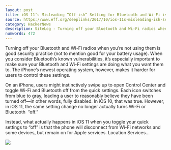 ```yaml
---
layout: post
title: iOS 11’s Misleading “Off-ish” Setting for Bluetooth and Wi-Fi is Bad for User Security
source: https://www.eff.org/deeplinks/2017/10/ios-11s-misleading-ish-setting-bluetooth-and-wi-fi-bad-user-security
category: HackerNews
description: SiteLog - Turning off your Bluetooth and Wi-Fi radios when you’re not using them is good security practice (not to mention good for your battery usage). When you consider Bluetooth’s known vulnerabilities, it’s especially important to make sure your Bluetooth and Wi-Fi settings are doing what you want them...
numwords: 472
---
```


Turning off your Bluetooth and Wi-Fi radios when you’re not using them is good security practice (not to mention good for your battery usage). When you consider Bluetooth’s known vulnerabilities, it’s especially important to make sure your Bluetooth and Wi-Fi settings are doing what you want them to. The iPhone’s newest operating system, however, makes it harder for users to control these settings.

On an iPhone, users might instinctively swipe up to open Control Center and toggle Wi-Fi and Bluetooth off from the quick settings. Each icon switches from blue to gray, leading a user to reasonably believe they have been turned off—in other words, fully disabled. In iOS 10, that was true. However, in iOS 11, the same setting change no longer actually turns Wi-Fi or Bluetooth  “off.”

Instead, what actually happens in iOS 11 when you toggle your quick settings to “off” is that the phone will disconnect from Wi-Fi networks and some devices, but remain on for Apple services. Location Services...

![](https://www.eff.org/files/issues/icon-security-1.png)
<!--description-->